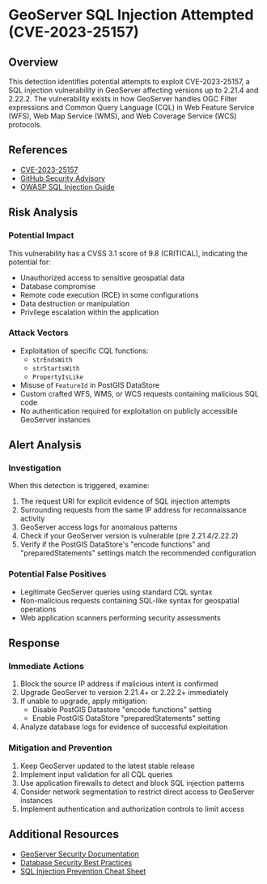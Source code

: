 # GeoServer SQL Injection Attempted (CVE-2023-25157)

## Overview
This detection identifies potential attempts to exploit CVE-2023-25157, a SQL injection vulnerability in GeoServer affecting versions up to 2.21.4 and 2.22.2. The vulnerability exists in how GeoServer handles OGC Filter expressions and Common Query Language (CQL) in Web Feature Service (WFS), Web Map Service (WMS), and Web Coverage Service (WCS) protocols.

## References
- [CVE-2023-25157](https://nvd.nist.gov/vuln/detail/CVE-2023-25157)
- [GitHub Security Advisory](https://github.com/geoserver/geoserver/security/advisories/GHSA-7g5f-wrx8-5ccf)
- [OWASP SQL Injection Guide](https://owasp.org/www-community/attacks/SQL_Injection)

## Risk Analysis

### Potential Impact
This vulnerability has a CVSS 3.1 score of 9.8 (CRITICAL), indicating the potential for:
- Unauthorized access to sensitive geospatial data
- Database compromise
- Remote code execution (RCE) in some configurations
- Data destruction or manipulation
- Privilege escalation within the application

### Attack Vectors
- Exploitation of specific CQL functions:
  - `strEndsWith`
  - `strStartsWith`
  - `PropertyIsLike`
- Misuse of `FeatureId` in PostGIS DataStore
- Custom crafted WFS, WMS, or WCS requests containing malicious SQL code
- No authentication required for exploitation on publicly accessible GeoServer instances

## Alert Analysis

### Investigation
When this detection is triggered, examine:
1. The request URI for explicit evidence of SQL injection attempts
2. Surrounding requests from the same IP address for reconnaissance activity
3. GeoServer access logs for anomalous patterns
4. Check if your GeoServer version is vulnerable (pre 2.21.4/2.22.2)
5. Verify if the PostGIS DataStore's "encode functions" and "preparedStatements" settings match the recommended configuration

### Potential False Positives
- Legitimate GeoServer queries using standard CQL syntax
- Non-malicious requests containing SQL-like syntax for geospatial operations
- Web application scanners performing security assessments

## Response

### Immediate Actions
1. Block the source IP address if malicious intent is confirmed
2. Upgrade GeoServer to version 2.21.4+ or 2.22.2+ immediately
3. If unable to upgrade, apply mitigation:
   - Disable PostGIS Datastore "encode functions" setting
   - Enable PostGIS DataStore "preparedStatements" setting
4. Analyze database logs for evidence of successful exploitation

### Mitigation and Prevention
1. Keep GeoServer updated to the latest stable release
2. Implement input validation for all CQL queries
3. Use application firewalls to detect and block SQL injection patterns
4. Consider network segmentation to restrict direct access to GeoServer instances
5. Implement authentication and authorization controls to limit access

## Additional Resources
- [GeoServer Security Documentation](https://docs.geoserver.org/stable/en/user/security/index.html)
- [Database Security Best Practices](https://cheatsheetseries.owasp.org/cheatsheets/Database_Security_Cheat_Sheet.html)
- [SQL Injection Prevention Cheat Sheet](https://cheatsheetseries.owasp.org/cheatsheets/SQL_Injection_Prevention_Cheat_Sheet.html) 